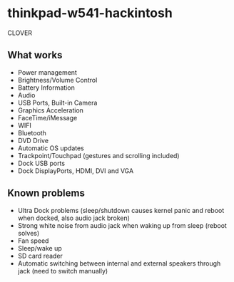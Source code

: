 # thinkpad-w541-hackintosh
CLOVER



## What works

- Power management
- Brightness/Volume Control
- Battery Information
- Audio
- USB Ports, Built-in Camera
- Graphics Acceleration
- FaceTime/iMessage
- WIFI
- Bluetooth
- DVD Drive
- Automatic OS updates
- Trackpoint/Touchpad (gestures and scrolling included)
- Dock USB ports
- Dock DisplayPorts, HDMI, DVI and VGA

## Known problems

- Ultra Dock problems (sleep/shutdown causes kernel panic and reboot when docked, also audio jack broken)
- Strong white noise from audio jack when waking up from sleep (reboot solves)
- Fan speed
- Sleep/wake up
- SD card reader
- Automatic switching between internal and external speakers through jack (need to switch manually)